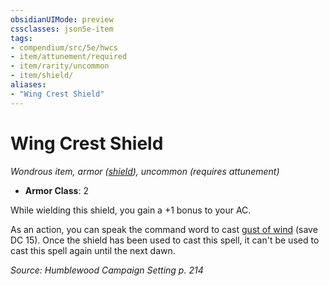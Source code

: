 ```yaml
---
obsidianUIMode: preview
cssclasses: json5e-item
tags:
- compendium/src/5e/hwcs
- item/attunement/required
- item/rarity/uncommon
- item/shield/
aliases: 
- "Wing Crest Shield"
---
```

# Wing Crest Shield
*Wondrous item, armor ([shield](2-Mechanics/CLI/items/shield.md)), uncommon (requires attunement)*  

- **Armor Class**: 2

While wielding this shield, you gain a +1 bonus to your AC.

As an action, you can speak the command word to cast [gust of wind](2-Mechanics/CLI/spells/gust-of-wind.md) (save DC 15). Once the shield has been used to cast this spell, it can't be used to cast this spell again until the next dawn.

*Source: Humblewood Campaign Setting p. 214*